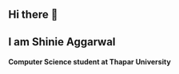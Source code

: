 ## Hi there 👋
## I am Shinie Aggarwal
#### Computer Science student at Thapar University

<!--
**shinieaggarwal72/shinieaggarwal72** is a ✨ _special_ ✨ repository because its `README.md` (this file) appears on your GitHub profile.

Here are some ideas to get you started:

- 🔭 I’m currently working on ...
- 🌱 I’m currently learning ...
- 👯 I’m looking to collaborate on ...
- 🤔 I’m looking for help with ...
- 💬 Ask me about ...
- 📫 How to reach me: ...
- 😄 Pronouns: ...
- ⚡ Fun fact: ...

##### Languages and Tools
![Your Icon](cplusplus.svg)
<img src="cplusplus.svg" alt="Your Icon">
-->

